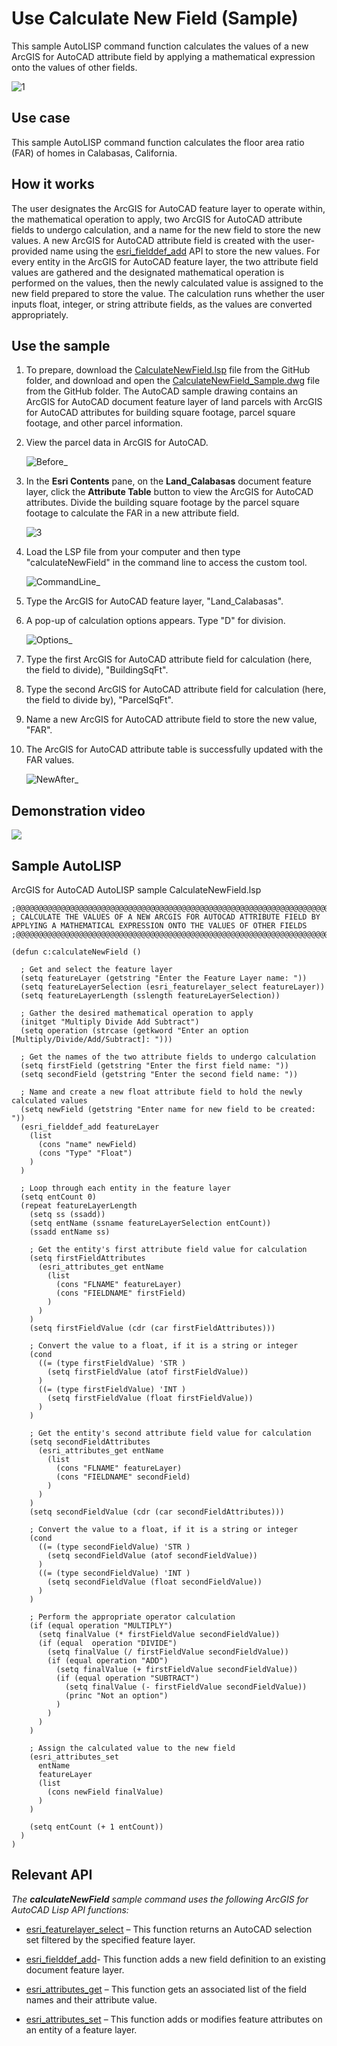 # Use Calculate New Field (Sample)
This sample AutoLISP command function calculates the values of a new ArcGIS for AutoCAD attribute field by applying a mathematical expression onto the values of other fields.

![1](../Images/1.png)

## Use case
This sample AutoLISP command function calculates the floor area ratio (FAR) of homes in Calabasas, California. 

## How it works
The user designates the ArcGIS for AutoCAD feature layer to operate within, the mathematical operation to apply, two ArcGIS for AutoCAD attribute fields to undergo calculation, and a name for the new field to store the new values. A new ArcGIS for AutoCAD attribute field is created with the user-provided name using the [esri_fielddef_add](https://doc.arcgis.com/en/arcgis-for-autocad/latest/commands-api/esri-fielddef-add.htm) API to store the new values. For every entity in the ArcGIS for AutoCAD feature layer, the two attribute field values are gathered and the designated mathematical operation is performed on the values, then the newly calculated value is assigned to the new field prepared to store the value. The calculation runs whether the user inputs float, integer, or string attribute fields, as the values are converted appropriately. 

## Use the sample
1. To prepare, download the [CalculateNewField.lsp](CalculateNewField.lsp) file from the GitHub folder, and download and open the [CalculateNewField_Sample.dwg](CalculateNewField_Sample.dwg) file from the GitHub folder. The AutoCAD sample drawing contains an ArcGIS for AutoCAD document feature layer of land parcels with ArcGIS for AutoCAD attributes for building square footage, parcel square footage, and other parcel information.
2. View the parcel data in ArcGIS for AutoCAD.

    ![Before_](../Images/2.png)

3. In the **Esri Contents** pane, on the **Land_Calabasas** document feature layer, click the **Attribute Table** button to view the ArcGIS for AutoCAD attributes. Divide the building square footage by the parcel square footage to calculate the FAR in a new attribute field.

    ![3](../Images/3.png)
    
4. Load the LSP file from your computer and then type "calculateNewField" in the command line to access the custom tool.

    ![CommandLine_](../Images/4.png)
    
5. Type the ArcGIS for AutoCAD feature layer, "Land_Calabasas".
6. A pop-up of calculation options appears. Type "D" for division.  

    ![Options_](../Images/5.png)
    
7. Type the first ArcGIS for AutoCAD attribute field for calculation (here, the field to divide), "BuildingSqFt".
8. Type the second ArcGIS for AutoCAD attribute field for calculation (here, the field to divide by), "ParcelSqFt".
9. Name a new ArcGIS for AutoCAD attribute field to store the new value, "FAR".
10. The ArcGIS for AutoCAD attribute table is successfully updated with the FAR values.
    
    ![NewAfter_](../Images/6.png)

## Demonstration video

[<img src="../Images/thumbnail.png">](https://mediaspace.esri.com/media/t/1_1yzo5xm9)

## Sample AutoLISP
ArcGIS for AutoCAD AutoLISP sample CalculateNewField.lsp
```LISP
;@@@@@@@@@@@@@@@@@@@@@@@@@@@@@@@@@@@@@@@@@@@@@@@@@@@@@@@@@@@@@@@@@@@@@@@@@@@@@@@@@@@@@@@@@@@@@@@@@@@@
; CALCULATE THE VALUES OF A NEW ARCGIS FOR AUTOCAD ATTRIBUTE FIELD BY APPLYING A MATHEMATICAL EXPRESSION ONTO THE VALUES OF OTHER FIELDS
;@@@@@@@@@@@@@@@@@@@@@@@@@@@@@@@@@@@@@@@@@@@@@@@@@@@@@@@@@@@@@@@@@@@@@@@@@@@@@@@@@@@@@@@@@@@@@@@@@@@@

(defun c:calculateNewField ()
  
  ; Get and select the feature layer
  (setq featureLayer (getstring "Enter the Feature Layer name: "))
  (setq featureLayerSelection (esri_featurelayer_select featureLayer))
  (setq featureLayerLength (sslength featureLayerSelection))
  
  ; Gather the desired mathematical operation to apply 
  (initget "Multiply Divide Add Subtract")
  (setq operation (strcase (getkword "Enter an option [Multiply/Divide/Add/Subtract]: ")))
  
  ; Get the names of the two attribute fields to undergo calculation
  (setq firstField (getstring "Enter the first field name: "))
  (setq secondField (getstring "Enter the second field name: "))
  
  ; Name and create a new float attribute field to hold the newly calculated values
  (setq newField (getstring "Enter name for new field to be created: "))
  (esri_fielddef_add featureLayer
    (list
      (cons "name" newField)
      (cons "Type" "Float")
    )
  )
  
  ; Loop through each entity in the feature layer
  (setq entCount 0)
  (repeat featureLayerLength 
    (setq ss (ssadd))
    (setq entName (ssname featureLayerSelection entCount))
    (ssadd entName ss)
    
    ; Get the entity's first attribute field value for calculation
    (setq firstFieldAttributes
      (esri_attributes_get entName 
        (list 
          (cons "FLNAME" featureLayer)
          (cons "FIELDNAME" firstField)
        )
      )
    )
    (setq firstFieldValue (cdr (car firstFieldAttributes)))  
    
    ; Convert the value to a float, if it is a string or integer 
    (cond
      ((= (type firstFieldValue) 'STR )
        (setq firstFieldValue (atof firstFieldValue))
      )
      ((= (type firstFieldValue) 'INT )
        (setq firstFieldValue (float firstFieldValue))
      )
    )

    ; Get the entity's second attribute field value for calculation
    (setq secondFieldAttributes
      (esri_attributes_get entName 
        (list 
          (cons "FLNAME" featureLayer)
          (cons "FIELDNAME" secondField)
        )
      )
    )    
    (setq secondFieldValue (cdr (car secondFieldAttributes))) 
    
    ; Convert the value to a float, if it is a string or integer      
    (cond
      ((= (type secondFieldValue) 'STR )
        (setq secondFieldValue (atof secondFieldValue))
      )
      ((= (type secondFieldValue) 'INT )
        (setq secondFieldValue (float secondFieldValue))
      )
    )
    
    ; Perform the appropriate operator calculation 
    (if (equal operation "MULTIPLY")
      (setq finalValue (* firstFieldValue secondFieldValue))
      (if (equal  operation "DIVIDE")
        (setq finalValue (/ firstFieldValue secondFieldValue))
        (if (equal operation "ADD")
          (setq finalValue (+ firstFieldValue secondFieldValue))
          (if (equal operation "SUBTRACT")
            (setq finalValue (- firstFieldValue secondFieldValue))
            (princ "Not an option")
          )
        )
      )
    ) 

    ; Assign the calculated value to the new field
    (esri_attributes_set
      entName
      featureLayer
      (list 
        (cons newField finalValue)
      )
    )

    (setq entCount (+ 1 entCount))
  )
)
```

## Relevant API
_The **calculateNewField** sample command uses the following ArcGIS for AutoCAD Lisp API functions:_
- [esri_featurelayer_select](https://doc.arcgis.com/en/arcgis-for-autocad/latest/commands-api/esri-featurelayer-select.htm) – This function returns an AutoCAD selection set filtered by the specified feature layer.

- [esri_fielddef_add](https://doc.arcgis.com/en/arcgis-for-autocad/latest/commands-api/esri-fielddef-add.htm)- This function adds a new field definition to an existing document feature layer.

- [esri_attributes_get](https://doc.arcgis.com/en/arcgis-for-autocad/latest/commands-api/esri-attributes-get.htm) – This function gets an associated list of the field names and their attribute value.

- [esri_attributes_set](https://doc.arcgis.com/en/arcgis-for-autocad/latest/commands-api/esri-attribute-set.htm) – This function adds or modifies feature attributes on an entity of a feature layer.
